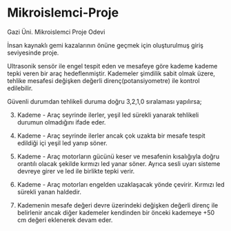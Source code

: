 # Mikroislemci-Proje
Gazi Üni. Mikroislemci Proje Odevi

İnsan kaynaklı gemi kazalarının önüne geçmek için oluşturulmuş giriş seviyesinde proje.

Ultrasonik sensör ile engel tespit eden ve mesafeye göre kademe kademe tepki veren bir araç hedeflenmiştir. Kademeler şimdilik sabit olmak üzere, tehlike mesafesi değişken değerli direnç(potansiyometre) ile kontrol edilebilir.

Güvenli durumdan tehlikeli duruma doğru 3,2,1,0 sıralaması yapılırsa;

3. Kademe - Araç seyrinde ilerler, yeşil led sürekli yanarak tehlikeli durumun olmadığını ifade eder.
2. Kademe - Araç seyrinde ilerler ancak çok uzakta bir mesafe tespit edildiği içi yeşil led yanıp söner.
1. Kademe - Araç motorların gücünü keser ve mesafenin kısalığıyla doğru orantılı olacak şekilde kırmızı led yanar söner. Ayrıca sesli uyarı sisteme devreye girer ve led ile birlikte tepki verir.
0. Kademe - Araç motorları engelden uzaklaşacak yönde çevirir. Kırmızı led sürekli yanan haldedir.

0. Kademenin mesafe değeri devre üzerindeki değişken değerli direnç ile belirlenir ancak diğer kademeler kendinden bir önceki kademeye +50 cm değeri eklenerek devam eder.